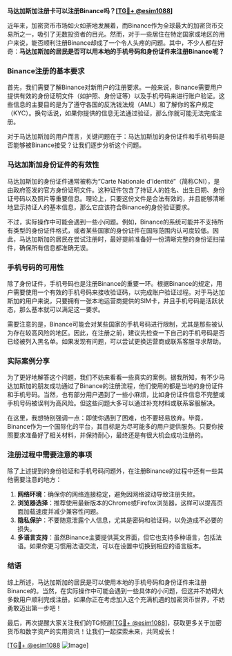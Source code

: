 **马达加斯加注册卡可以注册Binance吗？[[TG💪+ @esim1088](https://t.me/s/esim1088)]**

近年来，加密货币市场如火如荼地发展着，而Binance作为全球最大的加密货币交易所之一，吸引了无数投资者的目光。然而，对于一些居住在特定国家或地区的用户来说，能否顺利注册Binance却成了一个令人头疼的问题。其中，不少人都在好奇：**马达加斯加的居民是否可以用本地的手机号码和身份证件来注册Binance呢？**

### Binance注册的基本要求

首先，我们需要了解Binance对新用户的注册要求。一般来说，Binance需要用户提供有效的身份证明文件（如护照、身份证等）以及手机号码来进行账户验证。这些信息的主要目的是为了遵守各国的反洗钱法规（AML）和了解你的客户规定（KYC）。换句话说，如果你提供的信息无法通过验证，那么你就可能无法完成注册。

对于马达加斯加的用户而言，关键问题在于：马达加斯加的身份证件和手机号码是否能够被Binance接受？让我们逐步分析这个问题。

### 马达加斯加身份证件的有效性

马达加斯加的身份证件通常被称为“Carte Nationale d'Identité”（简称CNI），是由政府签发的官方身份证明文件。这种证件包含了持证人的姓名、出生日期、身份证号码以及照片等重要信息。理论上，只要这份文件是合法有效的，并且能够清晰地显示持证人的基本信息，那么它应该符合Binance的身份验证要求。

不过，实际操作中可能会遇到一些小问题。例如，Binance的系统可能并不支持所有类型的身份证件格式，或者某些国家的身份证件在国际范围内认可度较低。因此，马达加斯加的居民在尝试注册时，最好提前准备好一份清晰完整的身份证扫描件，确保所有信息都准确无误。

### 手机号码的可用性

除了身份证件，手机号码也是注册Binance的重要一环。根据Binance的规定，用户需要使用一个有效的手机号码来接收验证码，以完成账户验证过程。对于马达加斯加的用户来说，只要拥有一张本地运营商提供的SIM卡，并且手机号码是活跃状态，那么基本就可以满足这一要求。

需要注意的是，Binance可能会对某些国家的手机号码进行限制，尤其是那些被认为存在较高风险的地区。因此，在注册之前，建议先检查一下自己的手机号码是否已经被列入黑名单。如果发现有问题，可以尝试更换运营商或联系客服寻求帮助。

### 实际案例分享

为了更好地解答这个问题，我们不妨来看看一些真实的案例。据我所知，有不少马达加斯加的朋友成功通过了Binance的注册流程，他们使用的都是当地的身份证件和手机号码。当然，也有部分用户遇到了一些小麻烦，比如身份证件信息不完整或手机号码被误判为高风险。但这些问题大多可以通过补充材料或联系客服解决。

在这里，我想特别强调一点：即使你遇到了困难，也不要轻易放弃。毕竟，Binance作为一个国际化的平台，其目标是为尽可能多的用户提供服务。只要你按照要求准备好了相关材料，并保持耐心，最终还是有很大机会成功注册的。

### 注册过程中需要注意的事项

除了上述提到的身份验证和手机号码问题外，在注册Binance的过程中还有一些其他需要注意的地方：

1. **网络环境**：确保你的网络连接稳定，避免因网络波动导致注册失败。
2. **浏览器选择**：推荐使用最新版本的Chrome或Firefox浏览器，这样可以提高页面加载速度并减少兼容性问题。
3. **隐私保护**：不要随意泄露个人信息，尤其是密码和验证码，以免造成不必要的损失。
4. **多语言支持**：虽然Binance主要提供英文界面，但它也支持多种语言，包括法语。如果你更习惯用法语交流，可以在设置中切换到相应的语言版本。

### 结语

综上所述，马达加斯加的居民是可以使用本地的手机号码和身份证件来注册Binance的。当然，在实际操作中可能会遇到一些具体的小问题，但这并不妨碍大多数用户顺利完成注册。如果你正在考虑加入这个充满机遇的加密货币世界，不妨勇敢迈出第一步吧！

最后，再次提醒大家关注我们的TG频道[[TG💪+ @esim1088](https://t.me/s/esim1088)]，获取更多关于加密货币和数字资产的实用资讯！让我们一起探索未来，共同成长！

[[TG💪+ @esim1088](https://t.me/s/esim1088) ![Image](https://i.postimg.cc/4NQfJmqS/Snipaste-2025-05-13-00-14-12.png)]